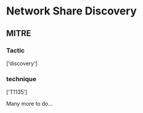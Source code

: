 # Network Share Discovery

## MITRE

### Tactic
['discovery']

### technique
['T1135']

Many more to do...
